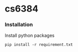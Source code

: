 # cs6384

### Installation

Install python packages

   ```Shell
   pip install -r requirement.txt
   ```

